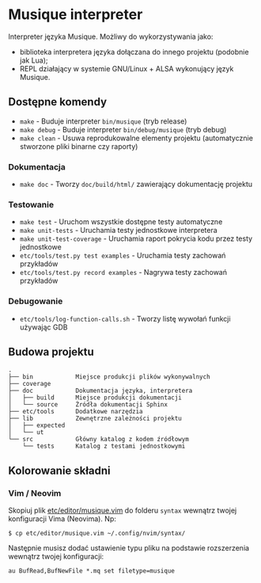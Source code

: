 # Musique interpreter

Interpreter języka Musique. Możliwy do wykorzystywania jako:

- biblioteka interpretera języka dołączana do innego projektu (podobnie jak Lua);
- REPL działający w systemie GNU/Linux + ALSA wykonujący język Musique.

## Dostępne komendy

- `make` - Buduje interpreter `bin/musique` (tryb release)
- `make debug` - Buduje interpreter `bin/debug/musique` (tryb debug)
- `make clean` - Usuwa reprodukowalne elementy projektu (automatycznie stworzone pliki binarne czy raporty)

### Dokumentacja

- `make doc` - Tworzy `doc/build/html/` zawierający dokumentację projektu

### Testowanie

- `make test` - Uruchom wszystkie dostępne testy automatyczne
- `make unit-tests` - Uruchamia testy jednostkowe interpretera
- `make unit-test-coverage` - Uruchamia raport pokrycia kodu przez testy jednostkowe
- `etc/tools/test.py test examples` - Uruchamia testy zachowań przykładów
- `etc/tools/test.py record examples` - Nagrywa testy zachowań przykładów

### Debugowanie

- `etc/tools/log-function-calls.sh` - Tworzy listę wywołań funkcji używając GDB

## Budowa projektu

```
.
├── bin            Miejsce produkcji plików wykonywalnych
├── coverage
├── doc            Dokumentacja języka, interpretera
│   ├── build      Miejsce produkcji dokumentacji
│   └── source     Źródła dokumentacji Sphinx
├── etc/tools      Dodatkowe narzędzia
├── lib            Zewnętrzne zależności projektu
│   ├── expected
│   └── ut
└── src            Główny katalog z kodem źródłowym
    └── tests      Katalog z testami jednostkowymi
```

## Kolorowanie składni

### Vim / Neovim

Skopiuj plik [etc/editor/musique.vim](etc/editor/musique.vim) do folderu `syntax` wewnątrz twojej konfiguracji Vima (Neovima). Np:

```console
$ cp etc/editor/musique.vim ~/.config/nvim/syntax/
```

Następnie musisz dodać ustawienie typu pliku na podstawie rozszerzenia wewnątrz twojej konfiguracji:

```vim
au BufRead,BufNewFile *.mq set filetype=musique
```

